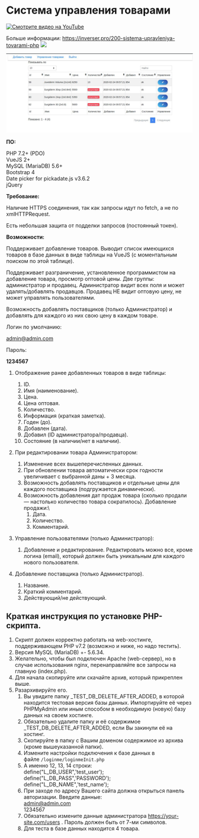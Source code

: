 Система управления товарами
===========================

[![Смотрите видео на YouTube](https://img.youtube.com/vi/PHtleHgSbvA/0.jpg)](https://www.youtube.com/watch?v=PHtleHgSbvA)

Больше информации:
https://inverser.pro/200-sistema-upravleniya-tovarami-php
![](https://f.usemind.org/img/7/200-sistema-upravleniya-tovarami-php.jpg)

![](https://github.com/inverser-pro/productManageMe/blob/main/_TEST_DB_DELETE_AFTER_ADDED/2021-02-13_23-26.jpg?raw=true)

**ПО:**

PHP 7.2+ (PDO)\
VueJS 2+\
MySQL (MariaDB) 5.6+\
Bootstrap 4\
Date picker for pickadate.js v3.6.2\
jQuery

**Требование:**

Наличие HTTPS соединения, так как запросы идут по fetch, а не по
xmlHTTPRequest.

Есть небольшая защита от подделки запросов (постоянный токен).

**Возможности:**

Поддерживает добавление товаров. Выводит список имеющихся товаров в базе
данных в виде таблицы на VueJS (с моментальным поиском по этой таблице).

Поддерживает разграничение, установленное программистом на добавление
товара, просмотр оптовой цены. Две группы: администратор и продавец.
Администратор видит всех поля и может удалять/добавлять продавцов.
Продавец НЕ видит оптовую цену, не может управлять пользователями.

Возможность добавлять поставщиков (только Администратор) и добавлять для
каждого из них свою цену в каждом товаре.

Логин по умолчанию:

admin@admin.com

Пароль:

**1234567**

1.  Отображение ранее добавленных товаров в виде таблицы:
    1.  ID.
    2.  Имя (наименование).
    3.  Цена.
    4.  Цена оптовая.
    5.  Количество.
    6.  Информация (краткая заметка).
    7.  Годен (до).
    8.  Добавлен (дата).
    9.  Добавил (ID администратора/продавца).
    10. Состояние (в наличии/нет в наличии).

2.  При редактировании товара Администратором:
    1.  Изменение всех вышеперечисленных данных.
    2.  При обновлении товара автоматически срок годности увеличивает с
        выбранной даны + 3 месяца.
    3.  Возможность добавлять поставщиков и отдельные цены для каждого
        поставщика (подгружается динамически).
    4.  Возможность добавления дат продаж товара (сколько продали — настолько количество товара сократилось). Добавление продажи:\
        1.  Дата.
        2.  Количество.
        3.  Комментарий.

3.  Управление пользователями (только Администратор):
    1.  Добавление и редактирование. Редактировать можно все, кроме
        логина (email), который должен быть уникальным для каждого
        нового пользователя.

4.  Добавление поставщика (только Администратор).
    1.  Название.
    2.  Краткий комментарий.
    3.  Действующий/не действующий.

Краткая инструкция по установке PHP-скрипта.
--------------------------------------------

1.  Скрипт должен корректно работать на web-хостинге, поддерживающем PHP
    v7.2 (возможно и ниже, но надо тестить).
2.  Версия MySQL (MariaDB) +- 5.6.34.
3.  Желательно, чтобы был подключен Apache (web-сервер), но в случае
    использования nginx, перенаправляйте все запросы на главную
    (index.php). 
4.  Для начала скопируйте или скачайте архив, который прикреплен выше.
5.  Разархивируйте его.
    1.  Вы увидите папку \_TEST\_DB\_DELETE\_AFTER\_ADDED, в которой
        находится тестовая версия базы данных. Импортируйте её через
        PHPMyAdmin или иным способом в необходимую (новую) базу данных
        на своем хостинге.
    2.  Обязательно удалите папку и её содержимое
        \_TEST\_DB\_DELETE\_AFTER\_ADDED, если Вы закинули её на
        хостинг.
    3.  Скопируйте в папку с Вашим доменом содержимое из архива (кроме
        вышеуказанной папки).
    4.  Измените настройки подключения к базе данных в
        файле `/loginme/loginmeInit.php`
    5.  А именно 12, 13, 14 строки:\
        define("L\_DB\_USER",'test\_user');\
        define("L\_DB\_PASS",'PASSWORD');\
        define("L\_DB\_NAME",'test\_name');
    6.  При заходе по адресу Вашего сайта должна открыться панель
        авторизации. Введите данные:\
        admin@admin.com\
        1234567
    7.  Обязательно измените данные администратора
        https://your-site.com/users  . Пароль должен быть от 7-ми
        символов.
    8.  Для теста в базе данных находится 4 товара.


